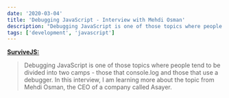 ```yaml
---
date: '2020-03-04'
title: 'Debugging JavaScript - Interview with Mehdi Osman'
description: "Debugging JavaScript is one of those topics where people tend to be divided into two camps - those that console.log and those that use a debugger. In this interview, I am learning more about the topic from Mehdi Osman, the CEO of a company called Asayer."
tags: ['development', 'javascript']
---
```


**[SurviveJS:](https://survivejs.com/blog/debugging-interview/)**

> Debugging JavaScript is one of those topics where people tend to be divided into two camps - those that console.log and those that use a debugger. In this interview, I am learning more about the topic from Mehdi Osman, the CEO of a company called Asayer.<!-- excerpt -->
